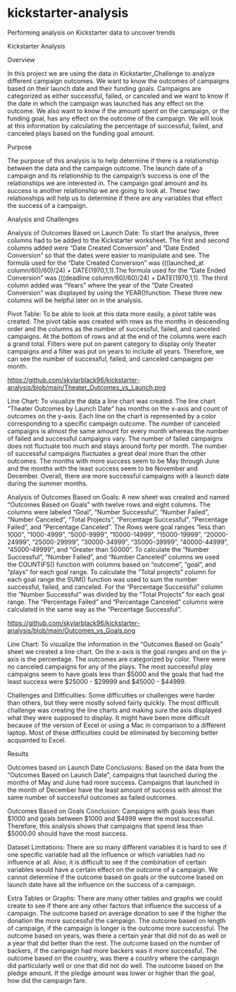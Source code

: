 # kickstarter-analysis
Performing analysis on Kickstarter data to uncover trends

Kickstarter Analysis


Overview

In this project we are using the data in Kickstarter_Challenge to analyze different campaign outcomes. We want to know the outcomes of campaigns based on their launch date and their funding goals. Campaigns are categorized as either successful, failed, or canceled and we want to know if the date in which the campaign was launched has any effect on the outcome. We also want to know if the amount spent on the campaign, or the funding goal, has any effect on the outcome of the campaign. We will look at this information by calculating the percentage of successful, failed, and canceled plays based on the funding goal amount.


Purpose

The purpose of this analysis is to help determine if there is a relationship between the data and the campaign outcome. The launch date of a campaign and its relationship to the campaign’s success is one of the relationships we are interested in. The campaign goal amount and its success is another relationship we are going to look at. These two relationships will help us to determine if there are any variables that effect the success of a campaign.



Analysis and Challenges


Analysis of Outcomes Based on Launch Date:
To start the analysis, three columns had to be added to the Kickstarter worksheet. The first and second columns added were “Date Created Conversion” and “Date Ended Conversion” so that the dates were easier to manipulate and see. The formula used for the “Date Created Conversion” was (((launched_at column/60)/60)/24) + DATE(1970,1,1).The formula used for the “Date Ended Conversion” was (((deadline column/60)/60)/24) + DATE(1970,1,1). The third column added was “Years” where the year of the “Date Created Conversion” was displayed by using the YEAR()function. These three new columns will be helpful later on in the analysis.

Pivot Table:
To be able to look at this data more easily, a pivot table was created. The pivot table was created with rows as the months in descending order and the columns as the number of successful, failed, and canceled campaigns. At the bottom of rows and at the end of the columns were each a grand total. Filters were put on parent category to display only theater campaigns and a filter was put on years to include all years. Therefore, we can see the number of successful, failed, and canceled campaigns per month.

https://github.com/skylarblack96/kickstarter-analysis/blob/main/Theater_Outcomes_vs_Launch.png

Line Chart:
To visualize the data a line chart was created. The line chart “Theater Outcomes by Launch Date” has months on the x-axis and count of outcomes on the y-axis. Each line on the chart is represented by a color corresponding to a specific campaign outcome. The number of canceled campaigns is almost the same amount for every month whereas the number of failed and successful campaigns vary. The number of failed campaigns does not fluctuate too much and stays around forty per month. The number of successful campaigns fluctuates a great deal more than the other outcomes. The months with more success seem to be May through June and the months with the least success seem to be November and December. Overall, there are more successful campaigns with a launch date during the summer months.


Analysis of Outcomes Based on Goals:
A new sheet was created and named “Outcomes Based on Goals” with twelve rows and eight columns. The columns were labeled “Goal”, “Number Successful”, “Number Failed”, “Number Canceled”, “Total Projects”, “Percentage Successful”, “Percentage Failed”, and “Percentage Canceled”. The Rows were goal ranges “less than 1000”, “1000-4999”, “5000-9999”, “10000-14999”, “15000-19999”, “20000-24999”, “25000-29999”, ”30000-34999”, “35000-39999”, “40000-44999”, “45000-49999”, and “Greater than 50000”. To calculate the “Number Successful”, “Number Failed”, and “Number Canceled” columns we used the COUNTIFS() function with columns based on “outcome”, “goal”, and “plays” for each goal range. To calculate the “Total projects” column for each goal range the SUM() function was used to sum the number successful, failed, and canceled. For the “Percentage Successful” column the “Number Successful” was divided by the “Total Projects” for each goal range. The “Percentage Failed” and “Percentage Canceled” columns were calculated in the same way as the “Percentage Successful”. 

https://github.com/skylarblack96/kickstarter-analysis/blob/main/Outcomes_vs_Goals.png
 
Line Chart:
To visualize the information in the “Outcomes Based on Goals” sheet we created a line chart. On the x-axis is the goal ranges and on the y-axis is the percentage. The outcomes are categorized by color. There were no canceled campaigns for any of the plays. The most successful play campaigns seem to have goals less than $5000 and the goals that had the least success were $25000 - $29999 and $45000 - $44999. 

Challenges and Difficulties:
Some difficulties or challenges were harder than others, but they were mostly solved fairly quickly. The most difficult challenge was creating the line charts and making sure the axis displayed what they were supposed to display. It might have been more difficult because of the version of Excel or using a Mac in comparison to a different laptop. Most of these difficulties could be eliminated by becoming better acquainted to Excel.




Results


Outcomes based on Launch Date Conclusions:
Based on the data from the “Outcomes Based on Launch Date”, campaigns that launched during the months of May and June had more success.
Campaigns that launched in the month of December have the least amount of success with almost the same number of successful outcomes as failed outcomes.


Outcomes Based on Goals Conclusion:
Campaigns with goals less than $1000 and goals between $1000 and $4999 were the most successful. Therefore, this analysis shows that campaigns that spend less than $5000.00 should have the most success.

Dataset Limitations:
There are so many different variables it is hard to see if one specific variable had all the influence or which variables had no influence at all. Also, it is difficult to see if the combination of certain variables would have a certain effect on the outcome of a campaign. We cannot determine if the outcome based on goals or the outcome based on launch date have all the influence on the success of a campaign.

Extra Tables or Graphs:
There are many other tables and graphs we could create to see if there are any other factors that influence the success of a campaign. The outcome based on average donation to see if the higher the donation the more successful the campaign. The outcome based on length of campaign, if the campaign is longer is the outcome more successful. The outcome based on years, was there a certain year that did not do as well or a year that did better than the rest. The outcome based on the number of backers, if the campaign had more backers was it more successful. The outcome based on the country, was there a country where the campaign did particularly well or one that did not do well. The outcome based on the pledge amount. If the pledge amount was lower or higher than the goal, how did the campaign fare. 


